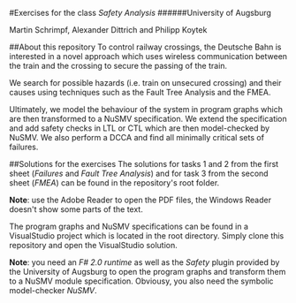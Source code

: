 #Exercises for the class *Safety Analysis*
######University of Augsburg

Martin Schrimpf, Alexander Dittrich and Philipp Koytek

##About this repository
To control railway crossings, the Deutsche Bahn is interested in a novel approach which uses wireless communication between the train and the crossing to secure the passing of the train.

We search for possible hazards (i.e. train on unsecured crossing) and their causes using techniques such as the Fault Tree Analysis and the FMEA.

Ultimately, we model the behaviour of the system in program graphs which are then transformed to a NuSMV specification.
We extend the specification and add safety checks in LTL or CTL which are then model-checked by NuSMV.
We also perform a DCCA and find all minimally critical sets of failures.


##Solutions for the exercises
The solutions for tasks 1 and 2 from the first sheet (*Failures* and *Fault Tree Analysis*) and for task 3 from the second sheet (*FMEA*) can be found in the repository's root folder.

**Note**: use the Adobe Reader to open the PDF files, the Windows Reader doesn't show some parts of the text.

The program graphs and NuSMV specifications can be found in a VisualStudio project which is located in the root directory.
Simply clone this repository and open the VisualStudio solution.

**Note**: you need an *F# 2.0 runtime* as well as the *Safety* plugin provided by the University of Augsburg to open the program graphs and transform them to a NuSMV module specification.
Obviousy, you also need the symbolic model-checker *NuSMV*.
